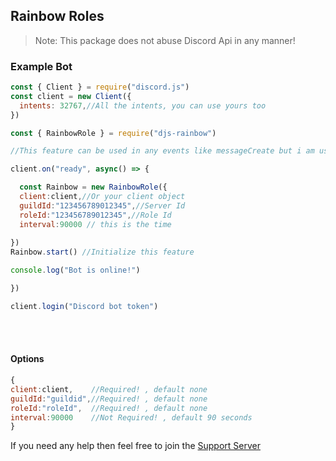 ## Rainbow Roles
>Note: This package does not abuse Discord Api in any manner!

### Example Bot
```js
const { Client } = require("discord.js")
const client = new Client({
  intents: 32767,//All the intents, you can use yours too
})

const { RainbowRole } = require("djs-rainbow")

//This feature can be used in any events like messageCreate but i am using in ready event.

client.on("ready", async() => {

  const Rainbow = new RainbowRole({
  client:client,//Or your client object
  guildId:"123456789012345",//Server Id
  roleId:"123456789012345",//Role Id
  interval:90000 // this is the time
  
})
Rainbow.start() //Initialize this feature

console.log("Bot is online!")

})

client.login("Discord bot token")

```

<br>
<br>

#### __Options__ 

```js
{
client:client,    //Required! , default none
guildId:"guildid",//Required! , default none
roleId:"roleId",  //Required! , default none
interval:90000    //Not Required! , default 90 seconds
}
```

If you need any help then feel free to join the [Support Server](https://discord.gg/zyRX8nNt7b)
